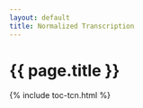 ```yaml
---
layout: default
title: Normalized Transcription
---
```

<div class="page">
  <h1 class="page-title">{{ page.title }}</h1>
{% include toc-tcn.html %}
</div>
